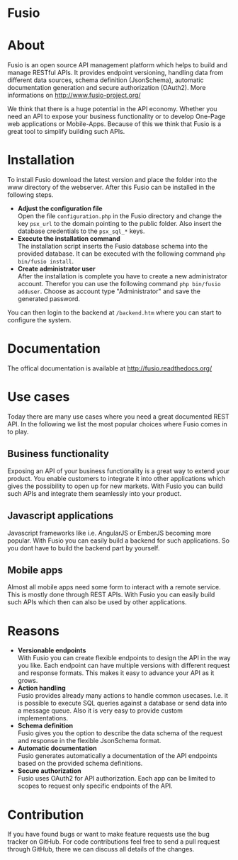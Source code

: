 Fusio
=====

# About

Fusio is an open source API management platform which helps to build and manage 
RESTful APIs. It provides endpoint versioning, handling data from different data 
sources, schema definition (JsonSchema), automatic documentation generation and
secure authorization (OAuth2). More informations on 
http://www.fusio-project.org/

We think that there is a huge potential in the API economy. Whether you need an 
API to expose your business functionality or to develop One-Page web 
applications or Mobile-Apps. Because of this we think that Fusio is a great tool 
to simplify building such APIs.

# Installation

To install Fusio download the latest version and place the folder into the www 
directory of the webserver. After this Fusio can be installed in the following 
steps.

* __Adjust the configuration file__  
  Open the file `configuration.php` in the Fusio directory and change the key 
  `psx_url` to the domain pointing to the public folder. Also insert the 
  database credentials to the `psx_sql_*` keys.
* __Execute the installation command__  
  The installation script inserts the Fusio database schema into the provided 
  database. It can be executed with the following command 
  `php bin/fusio install`.
* __Create administrator user__  
  After the installation is complete you have to create a new administrator 
  account. Therefor you can use the following command `php bin/fusio adduser`. 
  Choose as account type "Administrator" and save the generated password.

You can then login to the backend at `/backend.htm` where you can start to 
configure the system.

# Documentation

The offical documentation is available at http://fusio.readthedocs.org/

# Use cases

Today there are many use cases where you need a great documented REST API. In 
the following we list the most popular choices where Fusio comes in to play.

## Business functionality

Exposing an API of your business functionality is a great way to extend your 
product. You enable customers to integrate it into other applications which
gives the possibility to open up for new markets. With Fusio you can build such 
APIs and integrate them seamlessly into your product.

## Javascript applications

Javascript frameworks like i.e. AngularJS or EmberJS becoming more popular. With
Fusio you can easily build a backend for such applications. So you dont have to
build the backend part by yourself.

## Mobile apps

Almost all mobile apps need some form to interact with a remote service. This is
mostly done through REST APIs. With Fusio you can easily build such APIs which 
then can also be used by other applications.

# Reasons

* __Versionable endpoints__  
  With Fusio you can create flexible endpoints to design the API in the way you 
  like. Each endpoint can have multiple versions with different request and 
  response formats. This makes it easy to advance your API as it grows.
* __Action handling__  
  Fusio provides already many actions to handle common usecases. I.e. it is 
  possible to execute SQL queries against a database or send data into a message 
  queue. Also it is very easy to provide custom implementations.
* __Schema definition__  
  Fusio gives you the option to describe the data schema of the request and 
  response in the flexible JsonSchema format.
* __Automatic documentation__  
  Fusio generates automatically a documentation of the API endpoints based on 
  the provided schema definitions.
* __Secure authorization__  
  Fusio uses OAuth2 for API authorization. Each app can be limited to scopes to 
  request only specific endpoints of the API.

# Contribution

If you have found bugs or want to make feature requests use the bug tracker on 
GitHub. For code contributions feel free to send a pull request through GitHub, 
there we can discuss all details of the changes.
